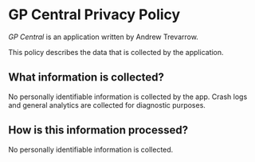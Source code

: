 # GP Central Privacy Policy #

_GP Central_ is an application written by Andrew Trevarrow.

This policy describes the data that is collected by the application.


## What information is collected? ##

No personally identifiable information is collected by the app. 
Crash logs and general analytics are collected for diagnostic purposes.


## How is this information processed? ##

No personally identifiable information is collected.
